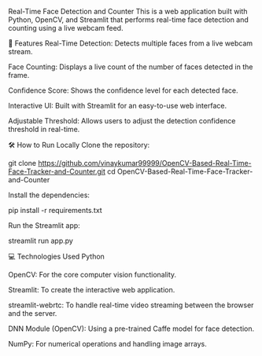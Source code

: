 Real-Time Face Detection and Counter
This is a web application built with Python, OpenCV, and Streamlit that performs real-time face detection and counting using a live webcam feed.

🚀 Features
Real-Time Detection: Detects multiple faces from a live webcam stream.

Face Counting: Displays a live count of the number of faces detected in the frame.

Confidence Score: Shows the confidence level for each detected face.

Interactive UI: Built with Streamlit for an easy-to-use web interface.

Adjustable Threshold: Allows users to adjust the detection confidence threshold in real-time.

🛠️ How to Run Locally
Clone the repository:

git clone https://github.com/vinaykumar99999/OpenCV-Based-Real-Time-Face-Tracker-and-Counter.git
cd OpenCV-Based-Real-Time-Face-Tracker-and-Counter

Install the dependencies:

pip install -r requirements.txt

Run the Streamlit app:

streamlit run app.py

💻 Technologies Used
Python

OpenCV: For the core computer vision functionality.

Streamlit: To create the interactive web application.

streamlit-webrtc: To handle real-time video streaming between the browser and the server.

DNN Module (OpenCV): Using a pre-trained Caffe model for face detection.

NumPy: For numerical operations and handling image arrays.
